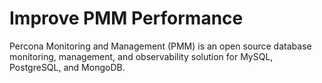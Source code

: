 # Improve PMM Performance


Percona Monitoring and Management (PMM) is an open source database monitoring, management, and observability solution for MySQL, PostgreSQL, and MongoDB.


